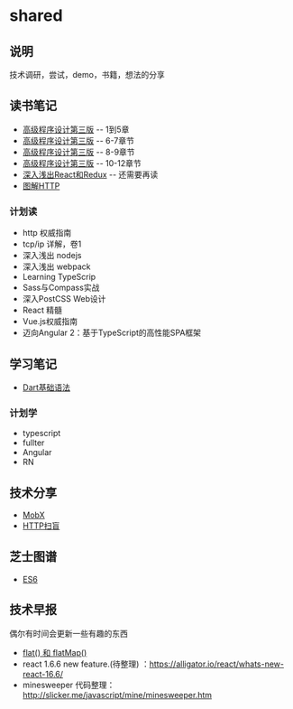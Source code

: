 # shared
## 说明
技术调研，尝试，demo，书籍，想法的分享
## 读书笔记
- [高级程序设计第三版](https://github.com/ycshill/shared/issues/1)  -- 1到5章
- [高级程序设计第三版](https://github.com/ycshill/shared/issues/8)  -- 6-7章节
- [高级程序设计第三版](https://github.com/ycshill/shared/issues/16)  -- 8-9章节
- [高级程序设计第三版](https://github.com/ycshill/shared/issues/12)  -- 10-12章节
- [深入浅出React和Redux](https://github.com/ycshill/shared/issues/2) -- 还需要再读
- [图解HTTP](https://github.com/ycshill/shared/issues/5)
### 计划读
- http 权威指南
- tcp/ip 详解，卷1
- 深入浅出 nodejs
- 深入浅出 webpack
- Learning TypeScrip
- Sass与Compass实战
- 深入PostCSS Web设计
- React 精髓
- Vue.js权威指南
- 迈向Angular 2：基于TypeScript的高性能SPA框架
## 学习笔记
- [Dart基础语法](https://github.com/ycshill/shared/issues/7)
### 计划学
- typescript
- fullter
- Angular
- RN
## 技术分享
- [MobX](https://github.com/ycshill/shared/issues/3)
- [HTTP扫盲](https://github.com/ycshill/shared/issues/6)
## 芝士图谱
- [ES6](https://www.edrawsoft.cn/viewer/public/s/ca2a7481964410)
## 技术早报
偶尔有时间会更新一些有趣的东西
- [flat() 和 flatMap()](https://github.com/ycshill/shared/issues/4)
- react 1.6.6 new feature.(待整理) ：https://alligator.io/react/whats-new-react-16.6/
- minesweeper 代码整理：http://slicker.me/javascript/mine/minesweeper.htm

